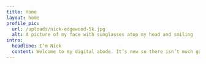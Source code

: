 ```yaml
---
title: Home
layout: home
profile_pic:
  url: /uploads/nick-edgewood-5k.jpg
  alt: A picture of my face with sunglasses atop my head and smiling
intro:
  headline: I’m Nick
  content: Welcome to my digital abode. It’s new so there isn’t much going on yet, but eventually, it’ll delve into barefoot running, writing code, family, and other things.
---
```

